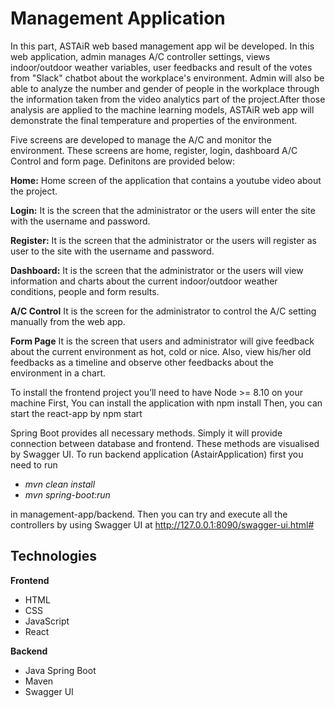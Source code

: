 # Management Application

In this part, ASTAiR web based management app wil be developed. In this web application, admin manages A/C controller settings, views indoor/outdoor weather variables, user feedbacks and result of the votes from  "Slack" chatbot about the workplace's environment. Admin will also be able to analyze the number and gender of people in the workplace through the information taken from the video analytics part of the project.After those analysis are applied to the machine learning models, ASTAiR web app will demonstrate the final temperature and properties of the environment.

Five screens are developed to manage the A/C and monitor the environment. These screens are home, register, login, dashboard A/C Control and form page. Definitons are provided below:

**Home:**  Home screen of the application that contains a youtube video about the project.

**Login:** It is the screen that the administrator or the users will enter the site  with the username and password.

**Register:** It is the screen that the administrator or the users will register as user to the site  with the username and password.

**Dashboard:** It is the screen that the administrator or the users will view information and charts about the current indoor/outdoor weather conditions, people and form results.

**A/C Control** It is the screen for the administrator to control the A/C setting manually from the web app.

**Form Page** It is the screen that  users and administrator will give feedback about the current environment as hot, cold or nice. Also, view his/her old feedbacks as a timeline and observe other feedbacks about the environment in a chart. 

To install the frontend project you’ll need to have Node >= 8.10 on your machine
First, You can install the application with npm install
Then, you can start the react-app by npm start 

Spring Boot provides all necessary methods. Simply it will provide connection between database and frontend. These methods are visualised by Swagger UI. To run backend application (AstairApplication) first you need to run

- _mvn clean install_
- _mvn spring-boot:run_

in management-app/backend. Then you can try and execute all the controllers by using Swagger UI at http://127.0.0.1:8090/swagger-ui.html#

**Technologies**
---
**Frontend**
  - HTML
  - CSS
  - JavaScript
  - React
  
**Backend**
  - Java Spring Boot
  - Maven
  - Swagger UI
